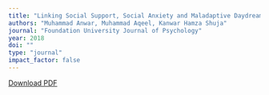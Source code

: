```yaml
---
title: "Linking Social Support, Social Anxiety and Maladaptive Daydreaming: Evidence From University Students of Pakistan"
authors: "Muhammad Anwar, Muhammad Aqeel, Kanwar Hamza Shuja"
journal: "Foundation University Journal of Psychology"
year: 2018
doi: ""
type: "journal"
impact_factor: false
---
```


[Download PDF](/files/papers/2018-fujp-daydreaming.pdf)
